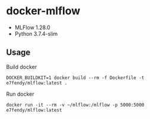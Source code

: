 # docker-mlflow

* MLFlow 1.28.0
* Python 3.7.4-slim

## Usage

Build docker
```
DOCKER_BUILDKIT=1 docker build --rm -f Dockerfile -t e7fendy/mlflow:latest .
```

Run docker
```
docker run -it --rm -v ~/mlflow:/mlflow -p 5000:5000 e7fendy/mlflow:latest
```
